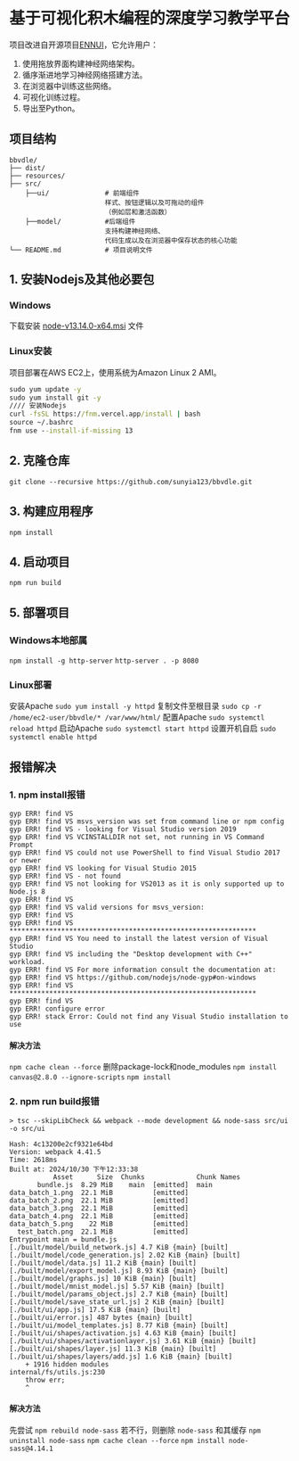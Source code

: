 # 基于可视化积木编程的深度学习教学平台

项目改进自开源项目[ENNUI](https://github.com/martinjm97/ENNUI)，它允许用户：

1. 使用拖放界面构建神经网络架构。
2. 循序渐进地学习神经网络搭建方法。
3. 在浏览器中训练这些网络。
4. 可视化训练过程。
5. 导出至Python。

## 项目结构

```
bbvdle/
├── dist/
├── resources/
├── src/
    ├──ui/              # 前端组件
                        样式、按钮逻辑以及可拖动的组件
                        （例如层和激活函数）    
    ├──model/           #后端组件
                        支持构建神经网络、
                        代码生成以及在浏览器中保存状态的核心功能
└── README.md           # 项目说明文件
```

## 1. 安装Nodejs及其他必要包

### Windows

下载安装 [node-v13.14.0-x64.msi](https://pan.baidu.com/s/1Cvkd-Bclmcj0SRWhz5nFAg?pwd=okb3 ) 文件

### Linux安装
项目部署在AWS EC2上，使用系统为Amazon Linux 2 AMI。

```cmd
sudo yum update -y
sudo yum install git -y
//// 安装Nodejs
curl -fsSL https://fnm.vercel.app/install | bash
source ~/.bashrc
fnm use --install-if-missing 13
```

## 2. 克隆仓库

`git clone --recursive https://github.com/sunyia123/bbvdle.git`

## 3. 构建应用程序

`npm install`

## 4. 启动项目

`npm run build`

## 5. 部署项目
### Windows本地部属
`npm install -g http-server`
`http-server . -p 8080`
### Linux部署
安装Apache
`sudo yum install -y httpd`
复制文件至根目录
`sudo cp -r /home/ec2-user/bbvdle/* /var/www/html/`
配置Apache
`sudo systemctl reload httpd`
启动Apache
`sudo systemctl start httpd`
设置开机自启
`sudo systemctl enable httpd`

## 报错解决

### 1. npm install报错

```报错信息
gyp ERR! find VS 
gyp ERR! find VS msvs_version was set from command line or npm config
gyp ERR! find VS - looking for Visual Studio version 2019
gyp ERR! find VS VCINSTALLDIR not set, not running in VS Command Prompt
gyp ERR! find VS could not use PowerShell to find Visual Studio 2017 or newer
gyp ERR! find VS looking for Visual Studio 2015
gyp ERR! find VS - not found
gyp ERR! find VS not looking for VS2013 as it is only supported up to Node.js 8
gyp ERR! find VS
gyp ERR! find VS valid versions for msvs_version:
gyp ERR! find VS
gyp ERR! find VS **************************************************************
gyp ERR! find VS You need to install the latest version of Visual Studio
gyp ERR! find VS including the "Desktop development with C++" workload.
gyp ERR! find VS For more information consult the documentation at:
gyp ERR! find VS https://github.com/nodejs/node-gyp#on-windows
gyp ERR! find VS **************************************************************
gyp ERR! find VS
gyp ERR! configure error
gyp ERR! stack Error: Could not find any Visual Studio installation to use
```
#### 解决方法
`npm cache clean --force`
删除package-lock和node_modules
`npm install canvas@2.8.0 --ignore-scripts`
`npm install`

### 2. npm run build报错
```报错信息
> tsc --skipLibCheck && webpack --mode development && node-sass src/ui -o src/ui

Hash: 4c13200e2cf9321e64bd
Version: webpack 4.41.5
Time: 2618ms
Built at: 2024/10/30 下午12:33:38
           Asset      Size  Chunks             Chunk Names
       bundle.js  8.29 MiB    main  [emitted]  main
data_batch_1.png  22.1 MiB          [emitted]
data_batch_2.png  22.1 MiB          [emitted]
data_batch_3.png  22.1 MiB          [emitted]
data_batch_4.png  22.1 MiB          [emitted]
data_batch_5.png    22 MiB          [emitted]
  test_batch.png  22.1 MiB          [emitted]
Entrypoint main = bundle.js
[./built/model/build_network.js] 4.7 KiB {main} [built]
[./built/model/code_generation.js] 2.02 KiB {main} [built]
[./built/model/data.js] 11.2 KiB {main} [built]
[./built/model/export_model.js] 8.93 KiB {main} [built]
[./built/model/graphs.js] 10 KiB {main} [built]
[./built/model/mnist_model.js] 5.57 KiB {main} [built]
[./built/model/params_object.js] 2.7 KiB {main} [built]
[./built/model/save_state_url.js] 2 KiB {main} [built]
[./built/ui/app.js] 17.5 KiB {main} [built]
[./built/ui/error.js] 487 bytes {main} [built]
[./built/ui/model_templates.js] 8.77 KiB {main} [built]
[./built/ui/shapes/activation.js] 4.63 KiB {main} [built]
[./built/ui/shapes/activationlayer.js] 3.61 KiB {main} [built]
[./built/ui/shapes/layer.js] 11.3 KiB {main} [built]
[./built/ui/shapes/layers/add.js] 1.6 KiB {main} [built]
    + 1916 hidden modules
internal/fs/utils.js:230
    throw err;
    ^
```
#### 解决方法
先尝试
`npm rebuild node-sass`
若不行，则删除 `node-sass` 和其缓存
`npm uninstall node-sass`
`npm cache clean --force`
`npm install node-sass@4.14.1`